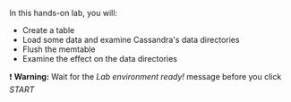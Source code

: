 In this hands-on lab, you will:

- Create a table
- Load some data and examine Cassandra's data directories
- Flush the memtable
- Examine the effect on the data directories

❗ <strong>Warning:</strong> Wait for the *Lab environment ready!* message before you click *START*